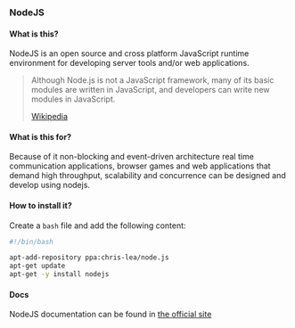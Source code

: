### NodeJS

#### What is this?

NodeJS is an open source and cross platform JavaScript runtime environment for developing server tools and/or web applications.

> Although Node.js is not a JavaScript framework, many of its basic modules are written in JavaScript, and developers can write new modules in JavaScript.
>
> [Wikipedia](https://en.wikipedia.org/wiki/Node.js)

#### What is this for?

Because of it non-blocking and event-driven architecture real time communication applications, browser games and web applications that demand high throughput, scalability and concurrence can be designed and develop using nodejs.

#### How to install it?

Create a `bash` file and add the following content:

```bash
#!/bin/bash

apt-add-repository ppa:chris-lea/node.js
apt-get update
apt-get -y install nodejs
```

#### Docs

NodeJS documentation can be found in [the official site](https://nodejs.org/en/docs/)

